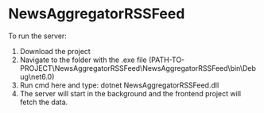 # NewsAggregatorRSSFeed

To run the server:
1. Download the project
2. Navigate to the folder with the .exe file (PATH-TO-PROJECT\NewsAggregatorRSSFeed\NewsAggregatorRSSFeed\bin\Debug\net6.0)
3. Run cmd here and type: dotnet NewsAggregatorRSSFeed.dll
4. The server will start in the background and the frontend project will fetch the data.
